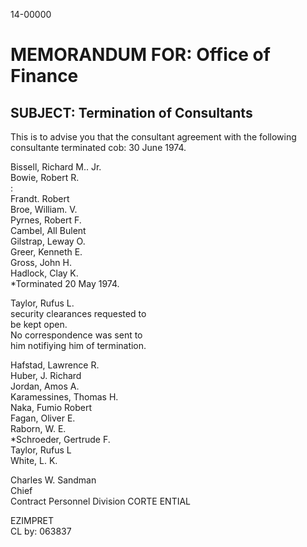 14-00000

# MEMORANDUM FOR: Office of Finance
## SUBJECT: Termination of Consultants

This is to advise you that the consultant agreement with the following
consultante terminated cob: 30 June 1974.

Bissell, Richard M.. Jr.  
Bowie, Robert R.  
:  
Frandt. Robert  
Broe, William. V.  
Pyrnes, Robert F.  
Cambel, All Bulent  
Gilstrap, Leway O.  
Greer, Kenneth E.  
Gross, John H.  
Hadlock, Clay K.  
*Torminated 20 May 1974.  

Taylor, Rufus L.  
security clearances requested to  
be kept open.  
No correspondence was sent to  
him notifiying him of termination.

Hafstad, Lawrence R.  
Huber, J. Richard  
Jordan, Amos A.  
Karamessines, Thomas H.  
Naka, Fumio Robert  
Fagan, Oliver E.  
Raborn, W. E.  
*Schroeder, Gertrude F.  
Taylor, Rufus L  
White, L. Κ.  

Charles W. Sandman  
Chief  
Contract Personnel Division
CORTE ENTIAL

EZIMPRET  
CL by: 063837

